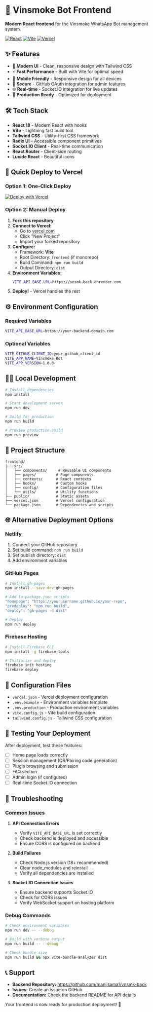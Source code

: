 # 🚀 Vinsmoke Bot Frontend

**Modern React frontend** for the Vinsmoke WhatsApp Bot management system.

[![React](https://img.shields.io/badge/React-18.x-blue.svg)](https://reactjs.org/)
[![Vite](https://img.shields.io/badge/Vite-5.x-purple.svg)](https://vitejs.dev/)
[![Vercel](https://img.shields.io/badge/Deploy-Vercel-black.svg)](https://vercel.com/)

## ✨ Features

- 🎨 **Modern UI** - Clean, responsive design with Tailwind CSS
- ⚡ **Fast Performance** - Built with Vite for optimal speed
- 📱 **Mobile Friendly** - Responsive design for all devices
- 🔐 **Secure** - GitHub OAuth integration for admin features
- 🌐 **Real-time** - Socket.IO integration for live updates
- 🎯 **Production Ready** - Optimized for deployment

## 🛠️ Tech Stack

- **React 18** - Modern React with hooks
- **Vite** - Lightning fast build tool
- **Tailwind CSS** - Utility-first CSS framework
- **Radix UI** - Accessible component primitives
- **Socket.IO Client** - Real-time communication
- **React Router** - Client-side routing
- **Lucide React** - Beautiful icons

## 🚀 Quick Deploy to Vercel

### Option 1: One-Click Deploy
[![Deploy with Vercel](https://vercel.com/button)](https://vercel.com/new/clone?repository-url=https://github.com/manjisama1/vnsmk-front)

### Option 2: Manual Deploy
1. **Fork this repository**
2. **Connect to Vercel:**
   - Go to [vercel.com](https://vercel.com)
   - Click "New Project"
   - Import your forked repository
3. **Configure:**
   - Framework: **Vite**
   - Root Directory: `frontend` (if monorepo)
   - Build Command: `npm run build`
   - Output Directory: `dist`
4. **Environment Variables:**
   ```bash
   VITE_API_BASE_URL=https://vnsmk-back.onrender.com
   ```
5. **Deploy!** - Vercel handles the rest

## ⚙️ Environment Configuration

### Required Variables
```bash
VITE_API_BASE_URL=https://your-backend-domain.com
```

### Optional Variables
```bash
VITE_GITHUB_CLIENT_ID=your_github_client_id
VITE_APP_NAME=Vinsmoke Bot
VITE_APP_VERSION=1.0.0
```

## 🏃‍♂️ Local Development

```bash
# Install dependencies
npm install

# Start development server
npm run dev

# Build for production
npm run build

# Preview production build
npm run preview
```

## 📁 Project Structure

```
frontend/
├── src/
│   ├── components/     # Reusable UI components
│   ├── pages/         # Page components
│   ├── contexts/      # React contexts
│   ├── hooks/         # Custom hooks
│   ├── config/        # Configuration files
│   └── utils/         # Utility functions
├── public/            # Static assets
├── vercel.json        # Vercel configuration
└── package.json       # Dependencies and scripts
```

## 🌐 Alternative Deployment Options

### Netlify
1. Connect your GitHub repository
2. Set build command: `npm run build`
3. Set publish directory: `dist`
4. Add environment variables

### GitHub Pages
```bash
# Install gh-pages
npm install --save-dev gh-pages

# Add to package.json scripts
"homepage": "https://yourusername.github.io/your-repo",
"predeploy": "npm run build",
"deploy": "gh-pages -d dist"

# Deploy
npm run deploy
```

### Firebase Hosting
```bash
# Install Firebase CLI
npm install -g firebase-tools

# Initialize and deploy
firebase init hosting
firebase deploy
```

## 🔧 Configuration Files

- `vercel.json` - Vercel deployment configuration
- `.env.example` - Environment variables template
- `.env.production` - Production environment variables
- `vite.config.js` - Vite build configuration
- `tailwind.config.js` - Tailwind CSS configuration

## 🧪 Testing Your Deployment

After deployment, test these features:
- [ ] Home page loads correctly
- [ ] Session management (QR/Pairing code generation)
- [ ] Plugin browsing and submission
- [ ] FAQ section
- [ ] Admin login (if configured)
- [ ] Real-time Socket.IO connection

## 🚨 Troubleshooting

### Common Issues

1. **API Connection Errors**
   - Verify `VITE_API_BASE_URL` is set correctly
   - Check backend is deployed and accessible
   - Ensure CORS is configured on backend

2. **Build Failures**
   - Check Node.js version (18+ recommended)
   - Clear node_modules and reinstall
   - Verify all dependencies are installed

3. **Socket.IO Connection Issues**
   - Ensure backend supports Socket.IO
   - Check for CORS issues
   - Verify WebSocket support on hosting platform

### Debug Commands
```bash
# Check environment variables
npm run dev -- --debug

# Build with verbose output
npm run build -- --debug

# Check bundle size
npm run build && npx vite-bundle-analyzer dist
```

## 📞 Support

- **Backend Repository:** https://github.com/manjisama1/vnsmk-back
- **Issues:** Create an issue on GitHub
- **Documentation:** Check the backend README for API details

Your frontend is now ready for production deployment! 🎉
